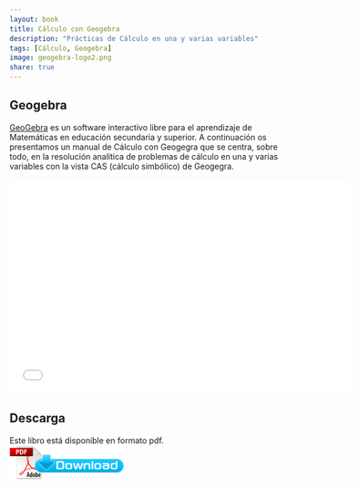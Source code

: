 ```yaml
---
layout: book
title: Cálculo con Geogebra
description: "Prácticas de Cálculo en una y varias variables"
tags: [Cálculo, Geogebra]
image: geogebra-logo2.png
share: true
---
```


## Geogebra
[GeoGebra](https://www.geogebra.org/) es un software interactivo libre para el aprendizaje de Matemáticas en educación secundaria y superior. A continuación os presentamos un manual de Cálculo con Geogegra que se centra, sobre todo, en la resolución analítica de problemas de cálculo en una y varias variables con la vista CAS (cálculo simbólico) de Geogegra.

<embed src="calculo-geogebra.pdf" width="600" height="375">

## Descarga
Este libro está disponible en formato pdf.  
[![Descargar pdf](/images/pdf_download.png)](https://github.com/asalber/practicas-geogebra/blob/master/practicas_geogebra.pdf)